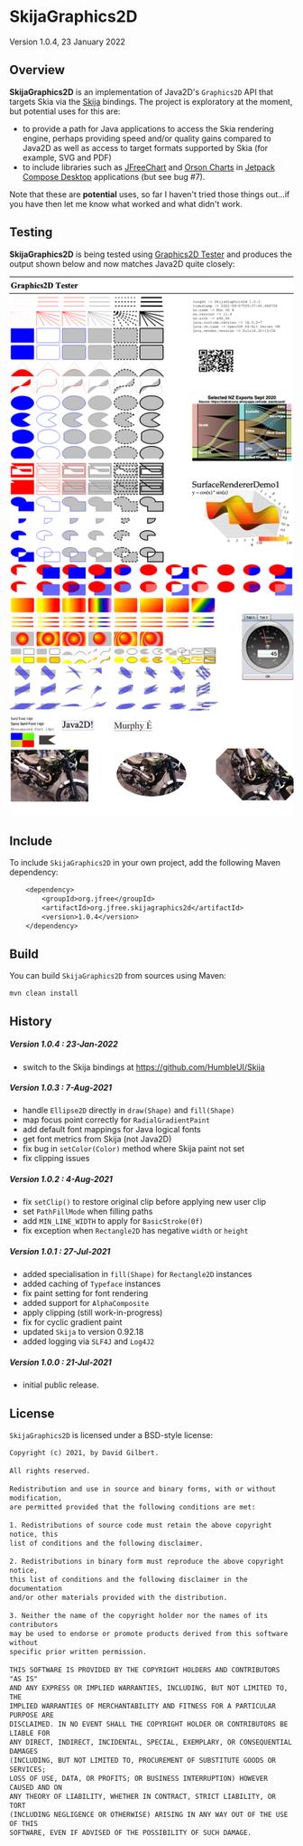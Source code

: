 SkijaGraphics2D
===============

Version 1.0.4, 23 January 2022

Overview
--------
**SkijaGraphics2D** is an implementation of Java2D's `Graphics2D` API that targets Skia via the [Skija](https://github.com/HumbleUI/skija) bindings.  The project is exploratory at the moment, but potential uses for this are:

- to provide a path for Java applications to access the Skia rendering engine, perhaps providing speed and/or quality gains compared to Java2D as well as access to target formats supported by Skia (for example, SVG and PDF)
- to include libraries such as [JFreeChart](https://github.com/jfree/jfreechart) and [Orson Charts](https://github.com/jfree/orson-charts) in [Jetpack Compose Desktop](https://www.jetbrains.com/lp/compose/) applications (but see bug #7). 
  
Note that these are **potential** uses, so far I haven't tried those things out...if you have then let me know what worked and what didn't work.

Testing
-------
**SkijaGraphics2D** is being tested using [Graphics2D Tester](https://github.com/jfree/graphics2d-tester) and produces the output shown below and now matches Java2D quite closely:

![SkijaGraphics2D test output](skija.png)

Include
-------
To include `SkijaGraphics2D` in your own project, add the following Maven dependency:

        <dependency>
            <groupId>org.jfree</groupId>
            <artifactId>org.jfree.skijagraphics2d</artifactId>
            <version>1.0.4</version>
        </dependency>

Build
-----
You can build `SkijaGraphics2D` from sources using Maven:

    mvn clean install

History
-------

##### Version 1.0.4 : 23-Jan-2022
- switch to the Skija bindings at https://github.com/HumbleUI/Skija

##### Version 1.0.3 : 7-Aug-2021
- handle `Ellipse2D` directly in `draw(Shape)` and `fill(Shape)`
- map focus point correctly for `RadialGradientPaint`
- add default font mappings for Java logical fonts
- get font metrics from Skija (not Java2D)
- fix bug in `setColor(Color)` method where Skija paint not set
- fix clipping issues 

##### Version 1.0.2 : 4-Aug-2021
- fix `setClip()` to restore original clip before applying new user clip
- set `PathFillMode` when filling paths
- add `MIN_LINE_WIDTH` to apply for `BasicStroke(0f)`
- fix exception when `Rectangle2D` has negative `width` or `height`

##### Version 1.0.1 : 27-Jul-2021
- added specialisation in `fill(Shape)` for `Rectangle2D` instances
- added caching of `Typeface` instances
- fix paint setting for font rendering
- added support for `AlphaComposite`
- apply clipping (still work-in-progress)
- fix for cyclic gradient paint
- updated `Skija` to version 0.92.18
- added logging via `SLF4J` and `Log4J2`

##### Version 1.0.0 : 21-Jul-2021
- initial public release.

License
-------

`SkijaGraphics2D` is licensed under a BSD-style license:

```
Copyright (c) 2021, by David Gilbert.

All rights reserved.

Redistribution and use in source and binary forms, with or without modification, 
are permitted provided that the following conditions are met:

1. Redistributions of source code must retain the above copyright notice, this
list of conditions and the following disclaimer.

2. Redistributions in binary form must reproduce the above copyright notice, 
this list of conditions and the following disclaimer in the documentation 
and/or other materials provided with the distribution.

3. Neither the name of the copyright holder nor the names of its contributors 
may be used to endorse or promote products derived from this software without 
specific prior written permission.

THIS SOFTWARE IS PROVIDED BY THE COPYRIGHT HOLDERS AND CONTRIBUTORS "AS IS" 
AND ANY EXPRESS OR IMPLIED WARRANTIES, INCLUDING, BUT NOT LIMITED TO, THE 
IMPLIED WARRANTIES OF MERCHANTABILITY AND FITNESS FOR A PARTICULAR PURPOSE ARE 
DISCLAIMED. IN NO EVENT SHALL THE COPYRIGHT HOLDER OR CONTRIBUTORS BE LIABLE FOR
ANY DIRECT, INDIRECT, INCIDENTAL, SPECIAL, EXEMPLARY, OR CONSEQUENTIAL DAMAGES 
(INCLUDING, BUT NOT LIMITED TO, PROCUREMENT OF SUBSTITUTE GOODS OR SERVICES; 
LOSS OF USE, DATA, OR PROFITS; OR BUSINESS INTERRUPTION) HOWEVER CAUSED AND ON 
ANY THEORY OF LIABILITY, WHETHER IN CONTRACT, STRICT LIABILITY, OR TORT 
(INCLUDING NEGLIGENCE OR OTHERWISE) ARISING IN ANY WAY OUT OF THE USE OF THIS 
SOFTWARE, EVEN IF ADVISED OF THE POSSIBILITY OF SUCH DAMAGE.
```
